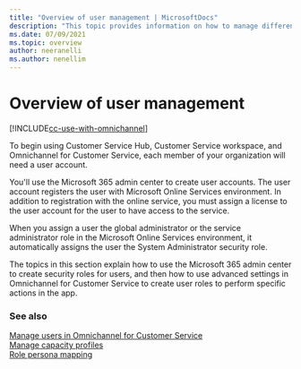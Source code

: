```yaml
---
title: "Overview of user management | MicrosoftDocs"
description: "This topic provides information on how to manage different user types in Dynamics 365 Customer Service apps."
ms.date: 07/09/2021
ms.topic: overview
author: neeranelli
ms.author: nenellim
---
```


# Overview of user management

[!INCLUDE[cc-use-with-omnichannel](../../includes/cc-use-with-omnichannel.md)]

To begin using Customer Service Hub, Customer Service workspace, and Omnichannel for Customer Service, each member of your organization will need a user account.

You'll use the Microsoft 365 admin center to create user accounts. The user account registers the user with Microsoft Online Services environment. In addition to registration with the online service, you must assign a license to the user account for the user to have access to the service.

When you assign a user the global administrator or the service administrator role in the Microsoft Online Services environment, it automatically assigns the user the System Administrator security role.

The topics in this section explain how to use the Microsoft 365 admin center to create security roles for users, and then how to use advanced settings in Omnichannel for Customer Service to create user roles to perform specific actions in the app.

### See also

[Manage users in Omnichannel for Customer Service](../users-user-profiles.md)  
[Manage capacity profiles](../capacity-profiles.md)  
[Role persona mapping](../role-persona-mapping.md)  
